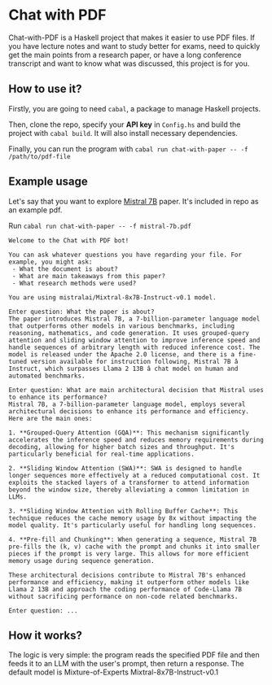 # Chat with PDF

Chat-with-PDF is a Haskell project that makes it easier to use PDF files. If you have lecture notes and want to study better for exams, need to quickly get the main points from a research paper, or have a long conference transcript and want to know what was discussed, this project is for you.

## How to use it?
Firstly, you are going to need `cabal`, a package to manage Haskell projects.

Then, clone the repo, specify your **API key** in `Config.hs` and build the project with `cabal build`. It will also install necessary dependencies.

Finally, you can run the program with `cabal run chat-with-paper -- -f /path/to/pdf-file`

## Example usage
Let's say that you want to explore [Mistral 7B](https://arxiv.org/abs/2310.06825) paper. It's included in repo as an example pdf.

Run `cabal run chat-with-paper -- -f mistral-7b.pdf`

```
Welcome to the Chat with PDF bot!

You can ask whatever questions you have regarding your file. For example, you might ask:
 - What the document is about?
 - What are main takeaways from this paper?
 - What research methods were used?  

You are using mistralai/Mixtral-8x7B-Instruct-v0.1 model.

Enter question: What the paper is about?
The paper introduces Mistral 7B, a 7-billion-parameter language model that outperforms other models in various benchmarks, including reasoning, mathematics, and code generation. It uses grouped-query attention and sliding window attention to improve inference speed and handle sequences of arbitrary length with reduced inference cost. The model is released under the Apache 2.0 license, and there is a fine-tuned version available for instruction following, Mistral 7B â Instruct, which surpasses Llama 2 13B â chat model on human and automated benchmarks.

Enter question: What are main architectural decision that Mistral uses to enhance its performance?
Mistral 7B, a 7-billion-parameter language model, employs several architectural decisions to enhance its performance and efficiency. Here are the main ones:

1. **Grouped-Query Attention (GQA)**: This mechanism significantly accelerates the inference speed and reduces memory requirements during decoding, allowing for higher batch sizes and throughput. It's particularly beneficial for real-time applications.

2. **Sliding Window Attention (SWA)**: SWA is designed to handle longer sequences more effectively at a reduced computational cost. It exploits the stacked layers of a transformer to attend information beyond the window size, thereby alleviating a common limitation in LLMs.

3. **Sliding Window Attention with Rolling Buffer Cache**: This technique reduces the cache memory usage by 8x without impacting the model quality. It's particularly useful for handling long sequences.

4. **Pre-fill and Chunking**: When generating a sequence, Mistral 7B pre-fills the (k, v) cache with the prompt and chunks it into smaller pieces if the prompt is very large. This allows for more efficient memory usage during sequence generation.

These architectural decisions contribute to Mistral 7B's enhanced performance and efficiency, making it outperform other models like Llama 2 13B and approach the coding performance of Code-Llama 7B without sacrificing performance on non-code related benchmarks.

Enter question: ...
```

## How it works?

The logic is very simple: the program reads the specified PDF file and then feeds it to an LLM with the user's prompt, then return a response. The default model is Mixture-of-Experts Mixtral-8x7B-Instruct-v0.1